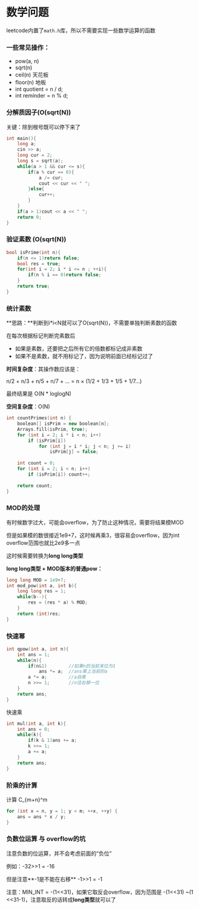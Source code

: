 # 数学问题

leetcode内置了`math.h`库，所以不需要实现一些数学运算的函数

### 一些常见操作：

* pow\(a, n\)
* sqrt\(n\)
* ceil\(n\) 天花板
* floor\(n\) 地板
* int quotient = n / d;
* int reminder = n % d;

### 分解质因子\(O\(sqrt\(N\)\)

关键：除到根号既可以停下来了

```cpp
int main(){
    long a;
    cin >> a;
    long cur = 2;
    long s = sqrt(a);
    while(a > 1 && cur <= s){
        if(a % cur == 0){
            a /= cur;
            cout << cur << " ";
        }else{
            cur++;
        }
    }
    if(a > 1)cout << a << " ";
    return 0;
}
```

### 验证素数 \(O\(sqrt\(N\)\)

```cpp
bool isPrime(int n){
    if(n <= 1)return false;
    bool res = true;
    for(int i = 2; i * i <= n ; ++i){
        if(n % i == 0)return false;
    }
    return true;
}
```

### 统计素数

**思路：**判断到i\*i&lt;N就可以了O\(sqrt\(N\)\)，不需要单独判断素数的函数

在每次根据标记判断完素数后

* 如果是素数，还要把之后所有它的倍数都标记成非素数
* 如果不是素数，就不用标记了，因为说明前面已经标记过了

**时间复杂度**：其操作数应该是：

n/2 + n/3 + n/5 + n/7 + ... = n × \(1/2 + 1/3 + 1/5 + 1/7...\)

最终结果是 O\(N \* loglogN\)

**空间复杂度**：O\(N\)

```cpp
int countPrimes(int n) {
    boolean[] isPrim = new boolean[n];
    Arrays.fill(isPrim, true);
    for (int i = 2; i * i < n; i++) 
        if (isPrim[i]) 
            for (int j = i * i; j < n; j += i) 
                isPrim[j] = false;
    
    int count = 0;
    for (int i = 2; i < n; i++)
        if (isPrim[i]) count++;
    
    return count;
}
```

### **MOD的处理**

有时候数字过大，可能会overflow，为了防止这种情况，需要将结果模MOD

但是如果模的数很接近1e9+7，这时候再乘3，很容易会overflow，因为int overflow范围也就比2e9多一点

这时候需要转换为**long long类型**

**long long类型 + MOD版本的普通pow：**

```cpp
long long MOD = 1e9+7;
int mod_pow(int a, int b){
    long long res = 1;
    while(b--){
        res = (res * a) % MOD;
    }
    return (int)res;
}
```

### **快速幂**

```cpp
int qpow(int a, int n){
    int ans = 1;
    while(n){
        if(n&1)        //如果n的当前末位为1
            ans *= a;  //ans乘上当前的a
        a *= a;        //a自乘
        n >>= 1;       //n往右移一位
    }
    return ans;
}
```

快速乘

```cpp
int mul(int a, int k){
    int ans = 0;
    while(k){
        if(k & 1)ans += a;
        k >>= 1;
        a += a;
    }
    return ans;
}
```

### 阶乘的计算

计算 C\_{m+n}^m

```cpp
for (int x = n, y = 1; y < m; ++x, ++y) {
    ans = ans * x / y;
}
```

### **负数位运算 与 overflow的坑**

注意负数的位运算，并不会考虑前面的“负位”

例如：-32&gt;&gt;1 = -16

但是注意**-1是不能在右移** -1&gt;&gt;1 = -1

注意：MIN\_INT = -\(1&lt;&lt;31\)，如果它取反会overflow，因为范围是 -\(1&lt;&lt;31\) ~\(1 &lt;&lt;31-1\)，注意取反的话转成**long类型**就可以了





